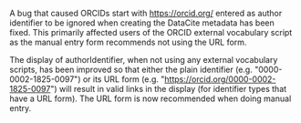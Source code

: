 A bug that caused ORCIDs start with https://orcid.org/ entered as author identifier to be ignored when creating the DataCite metadata has been fixed. This primarily affected users of the ORCID external vocabulary script as the manual entry form recommends not using the URL form.

The display of authorIdentifier, when not using any external vocabulary scripts, has been improved so that either the plain identifier (e.g. "0000-0002-1825-0097") or its URL form (e.g. "https://orcid.org/0000-0002-1825-0097") will result in valid links in the display (for identifier types that have a URL form). The URL form is now recommended when doing manual entry.
